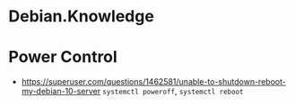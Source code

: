 # Debian.Knowledge
# Power Control
- https://superuser.com/questions/1462581/unable-to-shutdown-reboot-my-debian-10-server `systemctl poweroff`, `systemctl reboot`
